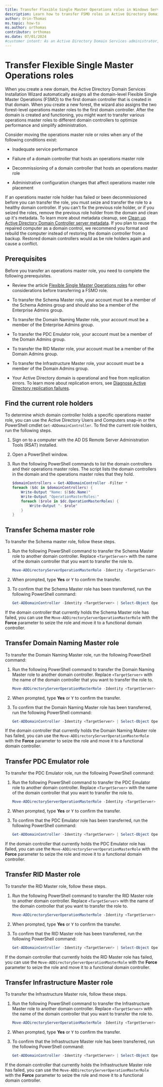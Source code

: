 ```yaml
---
title: Transfer Flexible Single Master Operations roles in Windows Server
description: Learn how to transfer FSMO roles in Active Directory Domain Services (AD DS) to optimize performance and simplify administration.
author: Orin-Thomas
ms.topic: how-to
ms.author: orthomas
contributor: orthomas
ms.date: 07/01/2024
#customer intent: As an Active Directory Domain Services administrator, I need to manage the Flexible Single Master Operations (FSMO) roles so that I can optimize performance and perform administration tasks.
---
```


# Transfer Flexible Single Master Operations roles

When you create a new domain, the Active Directory Domain Services Installation Wizard automatically assigns all the domain-level Flexible Single Master Operations (FSMO) to the first domain controller that is created in that domain. When you create a new forest, the wizard also assigns the two forest-level operations master roles to the first domain controller. After the domain is created and functioning, you might want to transfer various operations master roles to different domain controllers to optimize performance and simplify administration.

Consider moving the operations master role or roles when any of the following conditions exist:

- Inadequate service performance

- Failure of a domain controller that hosts an operations master role

- Decommissioning of a domain controller that hosts an operations master role

- Administrative configuration changes that affect operations master role placement

If an operations master role holder has failed or been decommissioned before you can transfer the role, you must seize and transfer the role to a healthy domain controller. If you can't fix the previous role holder, or if you seized the roles, remove the previous role holder from the domain and clean up it's metadata. To learn more about metadata cleanup, see [Clean up Active Directory Domain Controller server metadata](../deploy/ad-ds-metadata-cleanup.md). If you plan to reuse the repaired computer as a domain control, we recommend you format and rebuild the computer instead of restoring the domain controller from a backup. Restored domain controllers would as be role holders again and cause a conflict.

## Prerequisites

Before you transfer an operations master role, you need to complete the following prerequisites.

- Review the article [Flexible Single Master Operations roles](understand-fsmo-roles.md) for other considerations before transferring a FSMO role.

- To transfer the Schema Master role, your account must be a member of the Schema Admins group and should also be a member of the Enterprise Admins group.

- To transfer the Domain Naming Master role, your account must be a member of the Enterprise Admins group.

- To transfer the PDC Emulator role, your account must be a member of the Domain Admins group.

- To transfer the RID Master role, your account must be a member of the Domain Admins group.

- To transfer the Infrastructure Master role, your account must be a member of the Domain Admins group.

- Your Active Directory domain is operational and free from replication errors. To learn more about replication errors, see [Diagnose Active Directory replication failures](/troubleshoot/windows-server/active-directory/diagnose-replication-failures).

## Find the current role holders

To determine which domain controller holds a specific operations master role, you can use the Active Directory Users and Computers snap-in or the PowerShell cmdlet `Get-ADDomainController`. To find the current role holders, run the following steps.

1. Sign on to a computer with the AD DS Remote Server Administration Tools (RSAT) installed.

1. Open a PowerShell window.

1. Run the following PowerShell commands to list the domain controllers and their operations master roles. The script lists the domain controllers in the domain and the operations master roles that they hold.

   ```powershell
   $domainControllers = Get-ADDomainController -Filter *
   foreach ($dc in $domainControllers) {
       Write-Output "Name: $($dc.Name)"
       Write-Output "OperationMasterRoles:"
       foreach ($role in $dc.OperationMasterRoles) {
           Write-Output "- $role"
       }
   }
   ```

## Transfer Schema master role

To transfer the Schema master role, follow these steps.

1. Run the following PowerShell command to transfer the Schema Master role to another domain controller. Replace `<TargetServer>` with the name of the domain controller that you want to transfer the role to.

   ```powershell
   Move-ADDirectoryServerOperationMasterRole -Identity <TargetServer> -OperationMasterRole SchemaMaster
   ```

1. When prompted, type **Yes** or <kbd>Y</kbd> to confirm the transfer.

1. To confirm that the Schema Master role has been transferred, run the following PowerShell command:

   ```powershell
   Get-ADDomainController -Identity <TargetServer> | Select-Object OperationMasterRoles
   ```

If the domain controller that currently holds the Schema Master role has failed, you can use the `Move-ADDirectoryServerOperationMasterRole` with the **Force** parameter to seize the role and move it to a functional domain controller.

## Transfer Domain Naming Master role

To transfer the Domain Naming Master role, run the following PowerShell command:

1. Run the following PowerShell command to transfer the Domain Naming Master role to another domain controller. Replace `<TargetServer>` with the name of the domain controller that you want to transfer the role to.

   ```powershell
   Move-ADDirectoryServerOperationMasterRole -Identity <TargetServer> -OperationMasterRole DomainNamingMaster
   ```

1. When prompted, type **Yes** or <kbd>Y</kbd> to confirm the transfer.

1. To confirm that the Domain Naming Master role has been transferred, run the following PowerShell command:

   ```powershell
   Get-ADDomainController -Identity <TargetServer> | Select-Object OperationMasterRoles
   ```

If the domain controller that currently holds the Domain Naming Master role has failed, you can use the `Move-ADDirectoryServerOperationMasterRole` with the **Force** parameter to seize the role and move it to a functional domain controller.

## Transfer PDC Emulator role

To transfer the PDC Emulator role, run the following PowerShell command:

1. Run the following PowerShell command to transfer the PDC Emulator role to another domain controller. Replace `<TargetServer>` with the name of the domain controller that you want to transfer the role to.

   ```powershell
   Move-ADDirectoryServerOperationMasterRole -Identity <TargetServer> -OperationMasterRole PDCEmulator
   ```

1. When prompted, type **Yes** or <kbd>Y</kbd> to confirm the transfer.

1. To confirm that the PDC Emulator role has been transferred, run the following PowerShell command:

   ```powershell
   Get-ADDomainController -Identity <TargetServer> | Select-Object OperationMasterRoles
   ```

If the domain controller that currently holds the PDC Emulator role has failed, you can use the `Move-ADDirectoryServerOperationMasterRole` with the **Force** parameter to seize the role and move it to a functional domain controller.

## Transfer RID Master role

To transfer the RID Master role, follow these steps.

1. Run the following PowerShell command to transfer the RID Master role to another domain controller. Replace `<TargetServer>` with the name of the domain controller that you want to transfer the role to.

   ```powershell
   Move-ADDirectoryServerOperationMasterRole -Identity <TargetServer> -OperationMasterRole RIDMaster
   ```

1. When prompted, type **Yes** or <kbd>Y</kbd> to confirm the transfer.

1. To confirm that the RID Master role has been transferred, run the following PowerShell command:

   ```powershell
   Get-ADDomainController -Identity <TargetServer> | Select-Object OperationMasterRoles
   ```

If the domain controller that currently holds the RID Master role has failed, you can use the `Move-ADDirectoryServerOperationMasterRole` with the **Force** parameter to seize the role and move it to a functional domain controller.

## Transfer Infrastructure Master role

To transfer the Infrastructure Master role, follow these steps.

1. Run the following PowerShell command to transfer the Infrastructure Master role to another domain controller. Replace `<TargetServer>` with the name of the domain controller that you want to transfer the role to.

   ```powershell
   Move-ADDirectoryServerOperationMasterRole -Identity <TargetServer> -OperationMasterRole InfrastructureMaster
   ```

1. When prompted, type **Yes** or <kbd>Y</kbd> to confirm the transfer.

1. To confirm that the Infrastructure Master role has been transferred, run the following PowerShell command:

   ```powershell
   Get-ADDomainController -Identity <TargetServer> | Select-Object OperationMasterRoles
   ```

If the domain controller that currently holds the Infrastructure Master role has failed, you can use the `Move-ADDirectoryServerOperationMasterRole` with the **Force** parameter to seize the role and move it to a functional domain controller.
